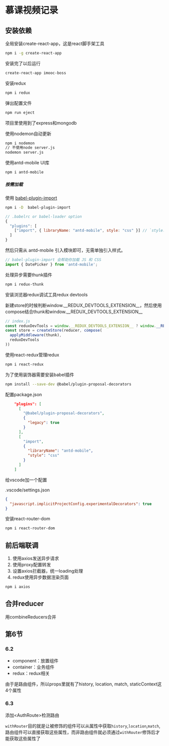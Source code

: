 # 慕课视频记录

## 安装依赖

全局安装create-react-app，这是react脚手架工具

```bash
npm i -g create-react-app
```

安装完了以后运行

```bash
create-react-app imooc-boss
```

安装redux

```bash
npm i redux
```

弹出配置文件

```bash
npm run eject
```

项目里使用到了express和mongodb

使用nodemon自动更新

```bash
npm i nodemon
// 不使用node server.js
nodemon server.js
```

使用antd-mobile UI库

```bash
npm i antd-mobile
```

##### 按需加载

使用 [babel-plugin-import](https://github.com/ant-design/babel-plugin-import)

```bash
npm i -D  babel-plugin-import
```

```js
// .babelrc or babel-loader option
{
  "plugins": [
    ["import", { libraryName: "antd-mobile", style: "css" }] // `style: true` 会加载 less 文件
  ]
}
```

然后只需从 antd-mobile 引入模块即可，无需单独引入样式。

```jsx
// babel-plugin-import 会帮助你加载 JS 和 CSS
import { DatePicker } from 'antd-mobile';
```

处理异步需要thunk插件

```bash
npm i redux-thunk
```

安装浏览器redux调试工具redux devtools

新建store的时候判断window.\_\_REDUX_DEVTOOLS_EXTENSION\_\_，然后使用compose结合thunk和window.\_\_REDUX_DEVTOOLS_EXTENSION\_\_

```js
// index.js
const reduxDevTools = window.__REDUX_DEVTOOLS_EXTENSION__ ? window.__REDUX_DEVTOOLS_EXTENSION__() : () => {}
const store = createStore(reducer, compose(
  applyMiddleware(thunk),
  reduxDevTools
))
```

使用react-redux管理redux

```bash
npm i react-redux
```

为了使用装饰器需要安装babel插件

```bash
npm install --save-dev @babel/plugin-proposal-decorators
```

配置package.json

```json
    "plugins": [
      [
        "@babel/plugin-proposal-decorators",
        {
          "legacy": true
        }
      ],
      [
        "import",
        {
          "libraryName": "antd-mobile",
          "style": "css"
        }
      ]
    ]
```

给vscode加一个配置

.vscode/settings.json

```json
{
  "javascript.implicitProjectConfig.experimentalDecorators": true
}
```

安装react-router-dom

```bash
npm i react-router-dom
```

## 前后端联调

1. 使用axios发送异步请求
2. 使用proxy配置转发
3. 设置axios拦截器，统一loading处理
4. redux使用异步数据渲染页面

```bash
npm i axios
```

## 合并reducer

 用combineReducers合并

## 第6节

### 6.2

- component：放置组件
- container：业务组件
- redux：redux相关

由于是路由组件，所以props里就有了history, location, match, staticContext这4个属性

### 6.3

添加\<AuthRoute\>检测路由

`withRouter`目的就是让被修饰的组件可以从属性中获取`history`,`location`,`match`,
路由组件可以直接获取这些属性，而非路由组件就必须通过`withRouter`修饰后才能获取这些属性了


